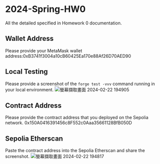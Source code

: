 # 2024-Spring-HW0

All the detailed specified in Homework 0 documentation.

## Wallet Address
Please provide your MetaMask wallet address:0xB3741f3004a10cB60425Ea170e88Af26D70AED90

## Local Testing
Please provide a screenshot of the `forge test -vvv` command running in your local environment.
![螢幕擷取畫面 2024-02-22 194905](https://hackmd.io/_uploads/SkriUnVna.png)
## Contract Address
Please provide the contract address that you deployed on the Sepolia network.
0x150A0416391456c8F552c0Aaa35661128BfB050D
## Sepolia Etherscan
Paste the contract address into the Sepolia Etherscan and share the screenshot.
![螢幕擷取畫面 2024-02-22 194817](https://hackmd.io/_uploads/BkBsL2EhT.png)
